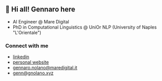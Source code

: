 ## 👋 Hi all! Gennaro here

* AI Engineer @ Mare Digital
* PhD in Computational Linguistics @ UniOr NLP (University of Naples "L'Orientale")

### Connect with me
- [linkedin](https://www.linkedin.com/in/gennaro-nolano)
- [personal website](https://gnolano.xyz/about/)
- gennaro.nolano@maredigital.it
- genn@gnolano.xyz

<!---
Nolanogenn/Nolanogenn is a ✨ special ✨ repository because its `README.md` (this file) appears on your GitHub profile.
You can click the Preview link to take a look at your changes.
--->
